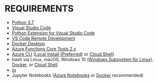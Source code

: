 # REQUIREMENTS

- [Python 3.7](https://www.python.org/downloads/)
- [Visual Studio Code](https://code.visualstudio.com/)
- [Python Extension for Visual Studio Code](https://marketplace.visualstudio.com/itemdetails?itemName=ms-python.python)
- [VS Code Remote Development](https://aka.ms/vscode-remote)
- [Docker Desktop](https://www.docker.com/products/docker-desktop)
- [Azure Functions Core Tools 2.x](https://docs.microsoft.com/en-us/azure/azure-functions/functions-run-local#v2)
- [Azure CLI](https://docs.microsoft.com/en-us/cli/azure/install-azure-cli?view=azure-cli-latest)
([Local Install (Preferred)](https://docs.microsoft.com/en-us/cli/azure/install-azure-cli?view=azure-cli-latest) or [Cloud Shell](https://docs.microsoft.com/en-ca/azure/cloud-shell/overview))
- bash via Linux, macOS, Windows 10 ([Windows Subsystem for Linux](https://docs.microsoft.com/en-us/windows/wsl/install-win10)), [Docker](https://docs.microsoft.com/en-us/cli/azure/run-azure-cli-docker), or [Cloud Shell](https://docs.microsoft.com/en-ca/azure/cloud-shell/overview)
- [jq](https://stedolan.github.io/jq/)
- Jupyter Notebooks ([Azure Notebooks](https://notebooks.azure.com/) or [Docker](https://github.com/jupyter/docker-stacks) recommended)
